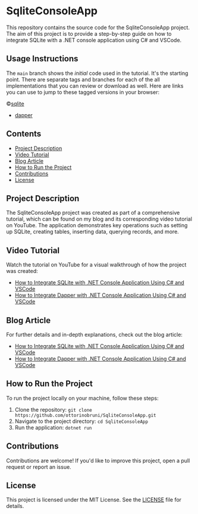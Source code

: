 # SqliteConsoleApp

This repository contains the source code for the SqliteConsoleApp project. The aim of this project is to provide a step-by-step guide on how to integrate SQLite with a .NET console application using C# and VSCode.

## Usage Instructions
The `main` branch shows the *initial* code used in the tutorial. It's the starting point.
There are separate tags and branches for each of the all implementations that you can review or download as well. Here are links you can use to jump to these tagged versions in your browser:

©[sqlite](https://github.com/ottorinobruni/SqliteConsoleApp/releases/tag/sqlite)
- [dapper](https://github.com/ottorinobruni/SqliteConsoleApp/releases/tag/dapper)

## Contents
- [Project Description](#project-description)
- [Video Tutorial](#video-tutorial)
- [Blog Article](#blog-article)
- [How to Run the Project](#how-to-run-the-project)
- [Contributions](#contributions)
- [License](#license)

## Project Description
The SqliteConsoleApp project was created as part of a comprehensive tutorial, which can be found on my blog and its corresponding video tutorial on YouTube. The application demonstrates key operations such as setting up SQLite, creating tables, inserting data, querying records, and more.

## Video Tutorial
Watch the tutorial on YouTube for a visual walkthrough of how the project was created: 
- [How to Integrate SQLite with .NET Console Application Using C# and VSCode](https://www.youtube.com/watch?v=5KtNnzOktw8)
- [How to Integrate Dapper with .NET Console Application Using C# and VSCode](https://www.youtube.com/watch?v=ADKzZn536kU)

## Blog Article
For further details and in-depth explanations, check out the blog article: 
- [How to Integrate SQLite with .NET Console Application Using C# and VSCode](https://www.ottorinobruni.com/how-to-integrate-sqlite-with-net-console-application-using-csharp-and-vscode/)
- [How to Integrate Dapper with .NET Console Application Using C# and VSCode](https://www.ottorinobruni.com/how-to-integrate-dapper-with-net-console-application-using-csharp-and-vscode/)

## How to Run the Project
To run the project locally on your machine, follow these steps:

1. Clone the repository: `git clone https://github.com/ottorinobruni/SqliteConsoleApp.git`
2. Navigate to the project directory: `cd SqliteConsoleApp`
3. Run the application: `dotnet run`

## Contributions
Contributions are welcome! If you'd like to improve this project, open a pull request or report an issue.

## License
This project is licensed under the MIT License. See the [LICENSE](LICENSE) file for details.

